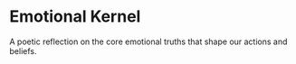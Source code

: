 # Emotional Kernel

A poetic reflection on the core emotional truths that shape our actions and beliefs.